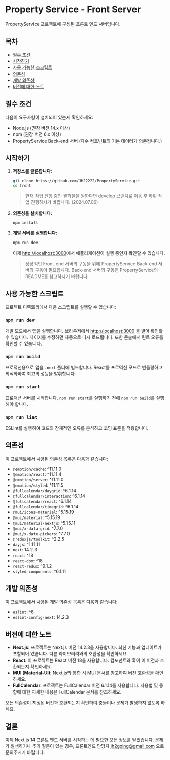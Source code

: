# Property Service - Front Server

PropertyService 프로젝트에 구성된 프론트 엔드 서버입니다.

## 목차

- [필수 조건](#필수-조건)
- [시작하기](#시작하기)
- [사용 가능한 스크립트](#사용-가능한-스크립트)
- [의존성](#의존성)
- [개발 의존성](#개발-의존성)
- [버전에 대한 노트](#버전에-대한-노트)

## 필수 조건

다음이 요구사항이 설치되어 있는지 확인하세요:

- Node.js (권장 버전 14.x 이상)
- npm (권장 버전 6.x 이상)
- PropertyService Back-end 서버 (다수 컴포넌트의 기본 데이터가 의존됩니다.)

## 시작하기

1. **저장소를 클론합니다:**

   ```sh
   git clone https://github.com/JH22222/PropertyService.git
   cd front
   ```

   > 현재 작업 진행 중인 결과물을 원한다면 develop 브랜치로 이동 후 하위 작업 진행하시기 바랍니다. (2024.07.06)

2. **의존성을 설치합니다:**

   ```sh
   npm install
   ```

3. **개발 서버를 실행합니다:**
   ```sh
   npm run dev
   ```
   이제 [http://localhost:3000](http://localhost:3000)에서 애플리케이션이 실행 중인지 확인할 수 있습니다.
   > 정상적인 Front-end 서버의 구동을 위해 PropertyService Back-end 서버의 구동이 필요합니다. Back-end 서버의 구동은 PropertyService의 README를 참고하시기 바랍니다.

## 사용 가능한 스크립트

프로젝트 디렉토리에서 다음 스크립트를 실행할 수 있습니다:

### `npm run dev`

개발 모드에서 앱을 실행합니다. 브라우저에서 [http://localhost:3000](http://localhost:3000) 을 열어 확인할 수 있습니다. 페이지를 수정하면 자동으로 다시 로드됩니다. 또한 콘솔에서 린트 오류를 확인할 수 있습니다.

### `npm run build`

프로덕션용으로 앱을 `.next` 폴더에 빌드합니다. React를 프로덕션 모드로 번들링하고 최적화하여 최고의 성능을 발휘합니다.

### `npm run start`

프로덕션 서버를 시작합니다. `npm run start`를 실행하기 전에 `npm run build`를 실행해야 합니다.

### `npm run lint`

ESLint를 실행하여 코드의 잠재적인 오류를 분석하고 코딩 표준을 적용합니다.

## 의존성

이 프로젝트에서 사용된 의존성 목록은 다음과 같습니다:

- `@emotion/cache`: ^11.11.0
- `@emotion/react`: ^11.11.4
- `@emotion/server`: ^11.11.0
- `@emotion/styled`: ^11.11.5
- `@fullcalendar/daygrid`: ^6.1.14
- `@fullcalendar/interaction`: ^6.1.14
- `@fullcalendar/react`: ^6.1.14
- `@fullcalendar/timegrid`: ^6.1.14
- `@mui/icons-material`: ^5.15.19
- `@mui/material`: ^5.15.19
- `@mui/material-nextjs`: ^5.15.11
- `@mui/x-data-grid`: ^7.7.0
- `@mui/x-date-pickers`: ^7.7.0
- `@reduxjs/toolkit`: ^2.2.5
- `dayjs`: ^1.11.11
- `next`: 14.2.3
- `react`: ^18
- `react-dom`: ^18
- `react-redux`: ^9.1.2
- `styled-components`: ^6.1.11

## 개발 의존성

이 프로젝트에서 사용된 개발 의존성 목록은 다음과 같습니다:

- `eslint`: ^8
- `eslint-config-next`: 14.2.3

## 버전에 대한 노트

- **Next.js**: 프로젝트는 Next.js 버전 14.2.3을 사용합니다. 최신 기능과 업데이트가 포함되어 있습니다. 다른 라이브러리와의 호환성을 확인하세요.
- **React**: 이 프로젝트는 React 버전 18을 사용합니다. 컴포넌트와 훅이 이 버전과 호환되는지 확인하세요.
- **MUI (Material-UI)**: Next.js와 통합 시 MUI 문서를 참고하여 버전 호환성을 확인하세요.
- **FullCalendar**: 프로젝트는 FullCalendar 버전 6.1.14를 사용합니다. 사용법 및 통합에 대한 자세한 내용은 FullCalendar 문서를 참조하세요.

모든 의존성이 지정된 버전과 호환되는지 확인하여 충돌이나 문제가 발생하지 않도록 하세요.

## 결론

이제 Next.js 14 프론트 엔드 서버를 시작하는 데 필요한 모든 정보를 얻었습니다. 문제가 발생하거나 추가 질문이 있는 경우, 프론트엔드 담당자 jh2going@gmail.com 으로 문의주시기 바랍니다.
